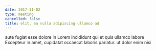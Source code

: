 ```yaml
---
date: 2017-11-02
type: meeting
cancelled: false
title: elit, ea nulla adipiscing ullamco ad
---
```

aute fugiat esse dolore in Lorem incididunt qui et quis ullamco labore Excepteur in amet, cupidatat occaecat laboris pariatur. ut dolor enim nisi